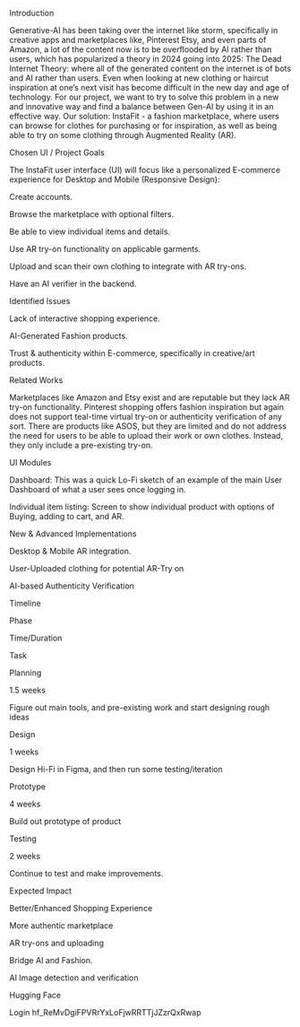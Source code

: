 Introduction 

Generative-AI has been taking over the internet like storm, specifically in creative apps and marketplaces like, Pinterest Etsy, and even parts of Amazon, a lot of the content now is to be overflooded by AI rather than users, which has popularized a theory in 2024 going into 2025: The Dead Internet Theory: where all of the generated content on the internet is of bots and AI rather than users. Even when looking at new clothing or haircut inspiration at one’s next visit has become difficult in the new day and age of technology. For our project, we want to try to solve this problem in a new and innovative way and find a balance between Gen-AI by using it in an effective way. Our solution: InstaFit - a fashion marketplace, where users can browse for clothes for purchasing or for inspiration, as well as being able to try on some clothing through Augmented Reality (AR). 

Chosen UI / Project Goals 

The InstaFit user interface (UI) will focus like a personalized E-commerce experience for Desktop and Mobile (Responsive Design): 

Create accounts. 

Browse the marketplace with optional filters. 

Be able to view individual items and details. 

Use AR try-on functionality on applicable garments. 

Upload and scan their own clothing to integrate with AR try-ons. 

Have an AI verifier in the backend. 

 

Identified Issues 

Lack of interactive shopping experience. 

AI-Generated Fashion products. 

Trust & authenticity within E-commerce, specifically in creative/art products. 

 

 

 

Related Works 

Marketplaces like Amazon and Etsy exist and are reputable but they lack AR try-on functionality. Pinterest shopping offers fashion inspiration but again does not support teal-time virtual try-on or authenticity verification of any sort. There are products like ASOS, but they are limited and do not address the need for users to be able to upload their work or own clothes. Instead, they only include a pre-existing try-on. 

UI Modules	 

Dashboard: This was a quick Lo-Fi sketch of an example of the main User Dashboard of what a user sees once logging in. 

 

Individual item listing: Screen to show individual product with options of Buying, adding to cart, and AR. 

 

New & Advanced Implementations 

Desktop & Mobile AR integration. 

User-Uploaded clothing for potential AR-Try on  

AI-based Authenticity Verification 

 

Timeline 

Phase 

Time/Duration 

Task 

Planning  

1.5 weeks 

Figure out main tools, and pre-existing work and start designing rough ideas 

Design 

1 weeks  

Design Hi-Fi in Figma, and then run some testing/iteration 

Prototype 

4 weeks 

Build out prototype of product 

Testing 

2 weeks 

Continue to test and make improvements. 

 

Expected Impact 

Better/Enhanced Shopping Experience 

More authentic marketplace 

AR try-ons and uploading  

Bridge AI and Fashion. 



AI Image detection and verification

Hugging Face

Login 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